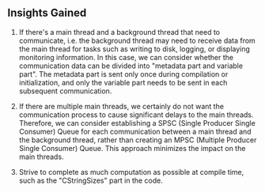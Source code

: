 ## Insights Gained

1. If there's a main thread and a background thread that need to communicate, i.e. the background thread may need to receive data from the main thread for tasks such as writing to disk, logging, or displaying monitoring information. In this case, we can consider whether the communication data can be divided into "metadata part and variable part". The metadata part is sent only once during compilation or initialization, and only the variable part needs to be sent in each subsequent communication.

2. If there are multiple main threads, we certainly do not want the communication process to cause significant delays to the main threads. Therefore, we can consider establishing a SPSC (Single Producer Single Consumer) Queue for each communication between a main thread and the background thread, rather than creating an MPSC (Multiple Producer Single Consumer) Queue. This approach minimizes the impact on the main threads.

3. Strive to complete as much computation as possible at compile time, such as the "CStringSizes" part in the code.